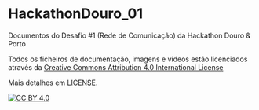 # HackathonDouro_01
Documentos do Desafio #1 (Rede de Comunicação) da Hackathon Douro &amp; Porto


Todos os ficheiros de documentação, imagens e vídeos estão licenciados através da [Creative Commons Attribution 4.0 International License](http://creativecommons.org/licenses/by/4.0/>)

Mais detalhes em [LICENSE](LICENSE).

[![CC BY 4.0](https://i.creativecommons.org/l/by/4.0/88x31.png)](http://creativecommons.org/licenses/by/4.0/)
